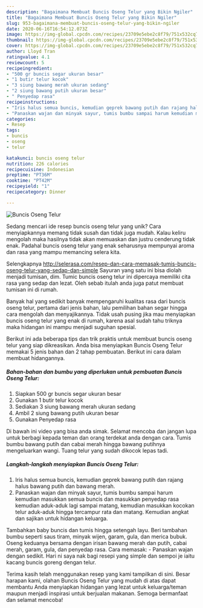 ```yaml
---
description: "Bagaimana Membuat Buncis Oseng Telur yang Bikin Ngiler"
title: "Bagaimana Membuat Buncis Oseng Telur yang Bikin Ngiler"
slug: 953-bagaimana-membuat-buncis-oseng-telur-yang-bikin-ngiler
date: 2020-06-16T16:54:12.073Z
image: https://img-global.cpcdn.com/recipes/23709e5ebe2c8f79/751x532cq70/buncis-oseng-telur-foto-resep-utama.jpg
thumbnail: https://img-global.cpcdn.com/recipes/23709e5ebe2c8f79/751x532cq70/buncis-oseng-telur-foto-resep-utama.jpg
cover: https://img-global.cpcdn.com/recipes/23709e5ebe2c8f79/751x532cq70/buncis-oseng-telur-foto-resep-utama.jpg
author: Lloyd Tran
ratingvalue: 4.1
reviewcount: 5
recipeingredient:
- "500 gr buncis segar ukuran besar"
- "1 butir telur kocok"
- "3 siung bawang merah ukuran sedang"
- "2 siung bawang putih ukuran besar"
- " Penyedap rasa"
recipeinstructions:
- "Iris halus semua buncis, kemudian geprek bawang putih dan rajang halus bawang putih dan bawang merah."
- "Panaskan wajan dan minyak sayur, tumis bumbu sampai harum kemudian masukkan semua buncis dan masukkan penyedap rasa kemudian aduk-aduk lagi sampai matang, kemudian masukkan kocokan telur aduk-aduk hingga tercampur rata dan matang. Kemudian angkat dan sajikan untuk hidangan keluarga."
categories:
- Resep
tags:
- buncis
- oseng
- telur

katakunci: buncis oseng telur 
nutrition: 226 calories
recipecuisine: Indonesian
preptime: "PT36M"
cooktime: "PT42M"
recipeyield: "1"
recipecategory: Dinner

---
```



![Buncis Oseng Telur](https://img-global.cpcdn.com/recipes/23709e5ebe2c8f79/751x532cq70/buncis-oseng-telur-foto-resep-utama.jpg)

Sedang mencari ide resep buncis oseng telur yang unik? Cara menyiapkannya memang tidak susah dan tidak juga mudah. Kalau keliru mengolah maka hasilnya tidak akan memuaskan dan justru cenderung tidak enak. Padahal buncis oseng telur yang enak seharusnya mempunyai aroma dan rasa yang mampu memancing selera kita.

Selengkapnya http://selerasa.com/resep-dan-cara-memasak-tumis-buncis-oseng-telur-yang-sedap-dan-simple Sayuran yang satu ini bisa diolah menjadi tumisan, dim. Tumic buncis oseng telur ini dipercaya memiliki cita rasa yang sedap dan lezat. Oleh sebab itulah anda juga patut membuat tumisan ini di rumah.

Banyak hal yang sedikit banyak mempengaruhi kualitas rasa dari buncis oseng telur, pertama dari jenis bahan, lalu pemilihan bahan segar hingga cara mengolah dan menyajikannya. Tidak usah pusing jika mau menyiapkan buncis oseng telur yang enak di rumah, karena asal sudah tahu triknya maka hidangan ini mampu menjadi suguhan spesial.


Berikut ini ada beberapa tips dan trik praktis untuk membuat buncis oseng telur yang siap dikreasikan. Anda bisa menyiapkan Buncis Oseng Telur memakai 5 jenis bahan dan 2 tahap pembuatan. Berikut ini cara dalam membuat hidangannya.

<!--inarticleads1-->

##### Bahan-bahan dan bumbu yang diperlukan untuk pembuatan Buncis Oseng Telur:

1. Siapkan 500 gr buncis segar ukuran besar
1. Gunakan 1 butir telur kocok
1. Sediakan 3 siung bawang merah ukuran sedang
1. Ambil 2 siung bawang putih ukuran besar
1. Gunakan  Penyedap rasa


Di bawah ini video yang bisa anda simak. Selamat mencoba dan jangan lupa untuk berbagi kepada teman dan orang terdekat anda dengan cara. Tumis bumbu bawang putih dan cabai merah hingga bawang putihnya mengeluarkan wangi. Tuang telur yang sudah dikocok lepas tadi. 

<!--inarticleads2-->

##### Langkah-langkah menyiapkan Buncis Oseng Telur:

1. Iris halus semua buncis, kemudian geprek bawang putih dan rajang halus bawang putih dan bawang merah.
1. Panaskan wajan dan minyak sayur, tumis bumbu sampai harum kemudian masukkan semua buncis dan masukkan penyedap rasa kemudian aduk-aduk lagi sampai matang, kemudian masukkan kocokan telur aduk-aduk hingga tercampur rata dan matang. Kemudian angkat dan sajikan untuk hidangan keluarga.


Tambahkan baby buncis dan tumis hingga setengah layu. Beri tambahan bumbu seperti saus tiram, minyak wijen, garam, gula, dan merica bubuk. Oseng keduanya bersama dengan irisan bawang merah dan putih, cabai merah, garam, gula, dan penyedap rasa. Cara memasak: - Panaskan wajan dengan sedikit. Hari ni saya nak bagi resepi yang simple dan sempoi je iaitu kacang buncis goreng dengan telur. 

Terima kasih telah menggunakan resep yang kami tampilkan di sini. Besar harapan kami, olahan Buncis Oseng Telur yang mudah di atas dapat membantu Anda menyiapkan hidangan yang lezat untuk keluarga/teman maupun menjadi inspirasi untuk berjualan makanan. Semoga bermanfaat dan selamat mencoba!
